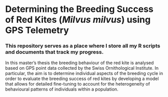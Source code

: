 # Determining the Breeding Success of Red Kites (_Milvus milvus_) using GPS Telemetry

### This repository serves as a place where I store all my R scripts and documents that track my progress.

In this master’s thesis the breeding behaviour of the red kite is analysed based on GPS point data collected by the Swiss Ornithological Institute. In particular, the aim is to determine individual aspects of the breeding cycle in order to evaluate the breeding success of red kites by developing a model that allows for detailed fine-tuning to account for the heterogeneity of behavioural patterns of individuals within a population.
